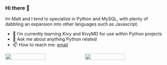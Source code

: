 ### Hi there 👋
Im Matt and I tend to specialize in Python and MySQL, with plenty of dabbling an expansion into other languages such as Javascript.

- 🌱 I’m currently learning Kivy and KivyMD for use within Python projects
- 💬 Ask me about anything Python related
- 📫 How to reach me: [email](mailto:matthewinwards@hotmail.co.uk)

<p style="display:flex;">
  <img align="top" width="50%" src="https://github-readme-stats.vercel.app/api?username=m-inwards&count_private=true&show_icons=true&theme=dark" />
  <img align="top" width="50%" src="https://github-readme-stats.vercel.app/api/top-langs/?username=m-inwards&theme=dark&layout=compact" />
</p>
